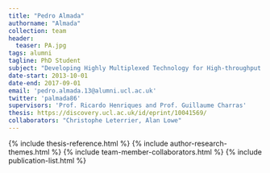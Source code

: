 ```yaml
---
title: "Pedro Almada"
authorname: "Almada"
collection: team
header:
  teaser: PA.jpg
tags: alumni
tagline: PhD Student
subject: "Developing Highly Multiplexed Technology for High-throughput Super-resolution Fluorescence Microscopy"
date-start: 2013-10-01
date-end: 2017-09-01
email: 'pedro.almada.13@alumni.ucl.ac.uk'
twitter: 'palmada86'
supervisors: 'Prof. Ricardo Henriques and Prof. Guillaume Charras'
thesis: https://discovery.ucl.ac.uk/id/eprint/10041569/
collaborators: "Christophe Leterrier, Alan Lowe"
---
```



{% include thesis-reference.html %}
{% include author-research-themes.html %}
{% include team-member-collaborators.html %}
{% include publication-list.html %}
